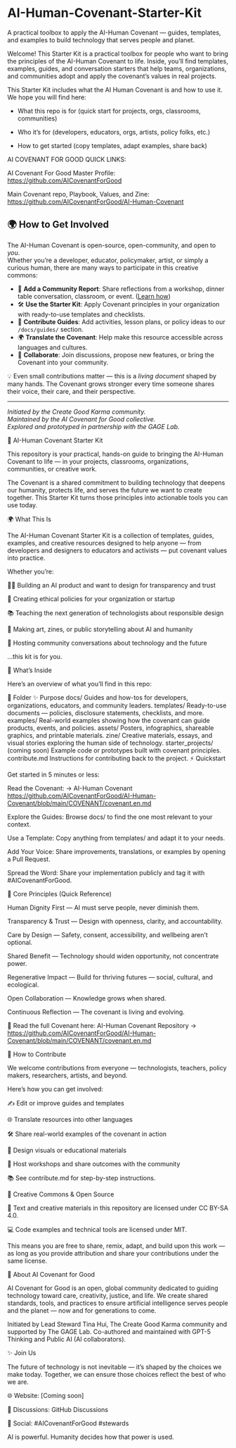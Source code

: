 # AI-Human-Covenant-Starter-Kit
A practical toolbox to apply the AI-Human Covenant — guides, templates, and examples to build technology that serves people and planet.

Welcome! This Starter Kit is a practical toolbox for people who want to bring the principles of the AI-Human Covenant to life. Inside, you’ll find templates, examples, guides, and conversation starters that help teams, organizations, and communities adopt and apply the covenant’s values in real projects.

This Starter Kit includes what the AI Human Covenant is and how to use it. We hope you will find here:

- What this repo is for (quick start for projects, orgs, classrooms, communities)

- Who it’s for (developers, educators, orgs, artists, policy folks, etc.)

- How to get started (copy templates, adapt examples, share back)

AI COVENANT FOR GOOD QUICK LINKS:
  
AI Covenant For Good Master Profile: https://github.com/AICovenantForGood

Main Covenant repo, Playbook, Values, and Zine: https://github.com/AICovenantForGood/AI-Human-Covenant

## 🌍 How to Get Involved

The AI-Human Covenant is open-source, open-community, and open to *you*.  
Whether you’re a developer, educator, policymaker, artist, or simply a curious human, there are many ways to participate in this creative commons:

- 📜 **Add a Community Report**: Share reflections from a workshop, dinner table conversation, classroom, or event. ([Learn how](./community-reports/README.md))  
- 🛠️ **Use the Starter Kit**: Apply Covenant principles in your organization with ready-to-use templates and checklists.  
- 🌱 **Contribute Guides**: Add activities, lesson plans, or policy ideas to our `/docs/guides/` section.  
- 🌍 **Translate the Covenant**: Help make this resource accessible across languages and cultures.  
- 🤝 **Collaborate**: Join discussions, propose new features, or bring the Covenant into your community.  

💡 Even small contributions matter — this is a *living document* shaped by many hands. The Covenant grows stronger every time someone shares their voice, their care, and their perspective.

---

*Initiated by the Create Good Karma community.  
Maintained by the AI Covenant for Good collective.  
Explored and prototyped in partnership with the GAGE Lab.*  



🧰 AI-Human Covenant Starter Kit

This repository is your practical, hands-on guide to bringing the AI-Human Covenant to life — in your projects, classrooms, organizations, communities, or creative work.

The Covenant is a shared commitment to building technology that deepens our humanity, protects life, and serves the future we want to create together. This Starter Kit turns those principles into actionable tools you can use today.


🌍 What This Is

The AI-Human Covenant Starter Kit is a collection of templates, guides, examples, and creative resources designed to help anyone — from developers and designers to educators and activists — put covenant values into practice.

Whether you’re:

🧑‍💻 Building an AI product and want to design for transparency and trust

🏢 Creating ethical policies for your organization or startup

📚 Teaching the next generation of technologists about responsible design

🎨 Making art, zines, or public storytelling about AI and humanity

🫱 Hosting community conversations about technology and the future

…this kit is for you.


🪩 What’s Inside

Here’s an overview of what you’ll find in this repo:

📁 Folder	✨ Purpose
docs/	Guides and how-tos for developers, organizations, educators, and community leaders.
templates/	Ready-to-use documents — policies, disclosure statements, checklists, and more.
examples/	Real-world examples showing how the covenant can guide products, events, and policies.
assets/	Posters, infographics, shareable graphics, and printable materials.
zine/	Creative materials, essays, and visual stories exploring the human side of technology.
starter_projects/ (coming soon)	Example code or prototypes built with covenant principles.
contribute.md	Instructions for contributing back to the project.
⚡ Quickstart



Get started in 5 minutes or less:

Read the Covenant: → AI-Human Covenant 
https://github.com/AICovenantForGood/AI-Human-Covenant/blob/main/COVENANT/covenant.en.md

Explore the Guides: Browse docs/ to find the one most relevant to your context.

Use a Template: Copy anything from templates/ and adapt it to your needs.

Add Your Voice: Share improvements, translations, or examples by opening a Pull Request.

Spread the Word: Share your implementation publicly and tag it with #AICovenantForGood.


🧭 Core Principles (Quick Reference)

Human Dignity First — AI must serve people, never diminish them.

Transparency & Trust — Design with openness, clarity, and accountability.

Care by Design — Safety, consent, accessibility, and wellbeing aren’t optional.

Shared Benefit — Technology should widen opportunity, not concentrate power.

Regenerative Impact — Build for thriving futures — social, cultural, and ecological.

Open Collaboration — Knowledge grows when shared.

Continuous Reflection — The covenant is living and evolving.


📜 Read the full Covenant here: AI-Human Covenant Repository → https://github.com/AICovenantForGood/AI-Human-Covenant/blob/main/COVENANT/covenant.en.md




🤝 How to Contribute

We welcome contributions from everyone — technologists, teachers, policy makers, researchers, artists, and beyond.

Here’s how you can get involved:

✍️ Edit or improve guides and templates

🌐 Translate resources into other languages

🛠️ Share real-world examples of the covenant in action

🎨 Design visuals or educational materials

📣 Host workshops and share outcomes with the community

📚 See contribute.md
 for step-by-step instructions.
 

🪩 Creative Commons & Open Source

📄 Text and creative materials in this repository are licensed under CC BY-SA 4.0.

💻 Code examples and technical tools are licensed under MIT.

This means you are free to share, remix, adapt, and build upon this work — as long as you provide attribution and share your contributions under the same license.


🌱 About AI Covenant for Good

AI Covenant for Good is an open, global community dedicated to guiding technology toward care, creativity, justice, and life. We create shared standards, tools, and practices to ensure artificial intelligence serves people and the planet — now and for generations to come.

Initiated by Lead Steward Tina Hui, The Create Good Karma community and supported by The GAGE Lab. Co-authored and maintained with GPT-5 Thinking and Public AI (AI collaborators).


✨ Join Us

The future of technology is not inevitable — it’s shaped by the choices we make today. Together, we can ensure those choices reflect the best of who we are.

🌐 Website: [Coming soon]

💬 Discussions: GitHub Discussions

🪩 Social: #AICovenantForGood #stewards

AI is powerful. Humanity decides how that power is used.
